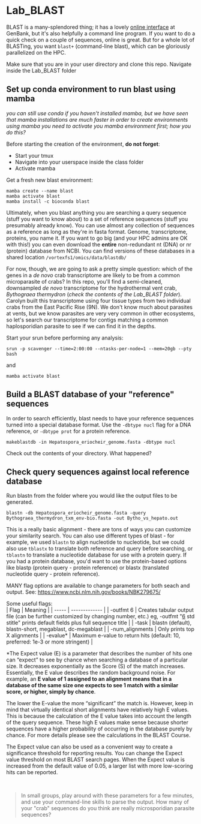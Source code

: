 # Lab_BLAST

BLAST is a many-splendored thing; it has a lovely [online interface](https://blast.ncbi.nlm.nih.gov/Blast.cgi) at GenBank, but it's also helpfully a command line program. If you want to do a quick check on a couple of sequences, online is great. But for a whole lot of BLASTing, you want `blast+` (command-line blast), which can be gloriously parallelized on the HPC.

Make sure that you are in your user directory and clone this repo. Navigate inside the Lab_BLAST folder

## Set up conda environment to run blast using mamba

*you can still use conda if you haven't installed mamba, but we have seen that mamba installations are much faster*
*in order to create environments using mamba you need to activate you mamba environment first; how you do this?*

Before starting the creation of the environment, **do not forget**:
- Start your tmux
- Navigate into your userspace inside the class folder
- Activate mamba  
  
Get a fresh new blast environment:

```
mamba create --name blast
mamba activate blast
mamba install -c bioconda blast
```

Ultimately, when you blast anything you are searching a query sequence (stuff you want to know about) to a set of reference sequences (stuff you presumably already know). You can use almost any collection of sequences as a reference as long as they're in fasta format. Genome, transcriptome, proteins, you name it. If you want to go big (and your HPC admins are OK with this!) you can even download the **entire** non-redundant nt (DNA) or nr (protein) database from NCBI. You can find versions of these databases in a shared location `/vortexfs1/omics/data/blastdb/`

For now, though, we are going to ask a pretty simple question: which of the genes in a _de novo_ crab transcriptome are likely to be from a common microparasite of crabs? In this repo, you'll find a semi-cleaned, downsampled _de novo_ transcriptome for the hydrothermal vent crab, _Bythograea thermydron_ (*check the contents of the Lab_BLAST folder*). Carolyn built this transcriptome using four tissue types from two individual crabs from the East Pacific Rise (9N). We don't know much about parasites at vents, but we know parasites are very very common in other ecosystems, so let's search our transcriptome for contigs matching a common haplosporidian parasite to see if we can find it in the depths.

Start your srun before performing any analysis:
```
srun -p scavenger --time=2:00:00 --ntasks-per-node=1 --mem=20gb --pty bash
```
and 
```
mamba activate blast
```



## Build a BLAST database of your "reference" sequences

In order to search efficiently, blast needs to have your reference sequences turned into a special database format. Use the `-dbtype nucl` flag for a DNA reference, or `-dbtype prot` for a protein reference.

```
makeblastdb -in Hepatospora_eriocheir_genome.fasta -dbtype nucl
```

Check out the contents of your directory. What happened?

## Check query sequences against local reference database


Run blastn from the folder where you would like the output files to be generated.
```
blastn -db Hepatospora_eriocheir_genome.fasta -query Bythograea_thermydron_txm_env-bio.fasta -out Bytho_vs_hepato.out
```

This is a really basic alignment - there are tons of ways you can customize your similarity search. You can also use different types of blast - for example, we used `blastn` to align nucleotide to nucleotide, but we could also use `tblastx` to translate both reference and query before searching, or `tblastn` to translate a nucleotide database for use with a protein query. If you had a protein database, you'd want to use the protein-based options like blastp (protein query - protein reference) or blastx (translated nucleotide query - protein reference).

MANY flag options are available to change parameters for both seach and output.
See: https://www.ncbi.nlm.nih.gov/books/NBK279675/

Some useful flags:  
| Flag | Meaning |
| ----- | ------------- |
| -outfmt 6 | Creates tabular output file (can be further customized by changing number, etc.) eg, -outfmt "[6](https://www.metagenomics.wiki/tools/blast/blastn-output-format-6) std stitle" prints default fields plus full sequence title |
| -task | blastn (default), blastn-short, megablast, dc-megablast |
| -num_alignments | Only prints top X alignments |
| -evalue* | Maximum e-value to return hits (default: 10, preferred: 1e-3 or more stringent) |

*The Expect value (E) is a parameter that describes the number of hits one can “expect” to see by chance when searching a database of a particular size. It decreases exponentially as the Score (S) of the match increases. Essentially, the E value describes the random background noise. For example, an **E value of 1 assigned to an alignment means that in a database of the same size one expects to see 1 match with a similar score, or higher, simply by chance**.

The lower the E-value the more “significant” the match is. However, keep in mind that virtually identical short alignments have relatively high E values. This is because the calculation of the E value takes into account the length of the query sequence. These high E values make sense because shorter sequences have a higher probability of occurring in the database purely by chance. For more details please see the calculations in the BLAST Course.

The Expect value can also be used as a convenient way to create a significance threshold for reporting results. You can change the Expect value threshold on most BLAST search pages. When the Expect value is increased from the default value of 0.05, a larger list with more low-scoring hits can be reported.

&nbsp;  

> In small groups, play around with these parameters for a few minutes, and use your command-line skills to parse the output. How many of your "crab" sequences do you think are really microsporidian parasite sequences?
